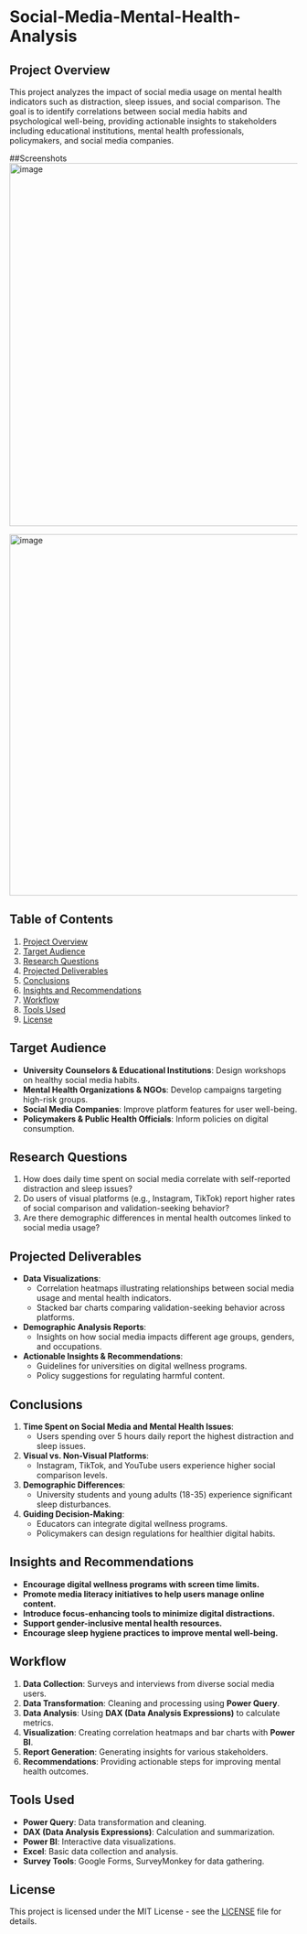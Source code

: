 # Social-Media-Mental-Health-Analysis

## Project Overview

This project analyzes the impact of social media usage on mental health indicators such as distraction, sleep issues, and social comparison. The goal is to identify correlations between social media habits and psychological well-being, providing actionable insights to stakeholders including educational institutions, mental health professionals, policymakers, and social media companies.

##Screenshots
<img width="635" alt="image" src="https://github.com/user-attachments/assets/980d5a58-71db-46ad-8d03-a4ddb3c2670b" />

<img width="632" alt="image" src="https://github.com/user-attachments/assets/90530f64-5e6b-4120-9d1c-c2a20dd31c87" />


## Table of Contents

1. [Project Overview](#project-overview)
2. [Target Audience](#target-audience)
3. [Research Questions](#research-questions)
4. [Projected Deliverables](#projected-deliverables)
5. [Conclusions](#conclusions)
6. [Insights and Recommendations](#insights-and-recommendations)
7. [Workflow](#workflow)
8. [Tools Used](#tools-used)
9. [License](#license)

## Target Audience

- **University Counselors & Educational Institutions**: Design workshops on healthy social media habits.
- **Mental Health Organizations & NGOs**: Develop campaigns targeting high-risk groups.
- **Social Media Companies**: Improve platform features for user well-being.
- **Policymakers & Public Health Officials**: Inform policies on digital consumption.

## Research Questions

1. How does daily time spent on social media correlate with self-reported distraction and sleep issues?
2. Do users of visual platforms (e.g., Instagram, TikTok) report higher rates of social comparison and validation-seeking behavior?
3. Are there demographic differences in mental health outcomes linked to social media usage?

## Projected Deliverables

- **Data Visualizations**:
  - Correlation heatmaps illustrating relationships between social media usage and mental health indicators.
  - Stacked bar charts comparing validation-seeking behavior across platforms.
- **Demographic Analysis Reports**:
  - Insights on how social media impacts different age groups, genders, and occupations.
- **Actionable Insights & Recommendations**:
  - Guidelines for universities on digital wellness programs.
  - Policy suggestions for regulating harmful content.

## Conclusions

1. **Time Spent on Social Media and Mental Health Issues**:
   - Users spending over 5 hours daily report the highest distraction and sleep issues.
2. **Visual vs. Non-Visual Platforms**:
   - Instagram, TikTok, and YouTube users experience higher social comparison levels.
3. **Demographic Differences**:
   - University students and young adults (18-35) experience significant sleep disturbances.
4. **Guiding Decision-Making**:
   - Educators can integrate digital wellness programs.
   - Policymakers can design regulations for healthier digital habits.

## Insights and Recommendations

- **Encourage digital wellness programs with screen time limits.**
- **Promote media literacy initiatives to help users manage online content.**
- **Introduce focus-enhancing tools to minimize digital distractions.**
- **Support gender-inclusive mental health resources.**
- **Encourage sleep hygiene practices to improve mental well-being.**

## Workflow

1. **Data Collection**: Surveys and interviews from diverse social media users.
2. **Data Transformation**: Cleaning and processing using **Power Query**.
3. **Data Analysis**: Using **DAX (Data Analysis Expressions)** to calculate metrics.
4. **Visualization**: Creating correlation heatmaps and bar charts with **Power BI**.
5. **Report Generation**: Generating insights for various stakeholders.
6. **Recommendations**: Providing actionable steps for improving mental health outcomes.

## Tools Used

- **Power Query**: Data transformation and cleaning.
- **DAX (Data Analysis Expressions)**: Calculation and summarization.
- **Power BI**: Interactive data visualizations.
- **Excel**: Basic data collection and analysis.
- **Survey Tools**: Google Forms, SurveyMonkey for data gathering.

## License

This project is licensed under the MIT License - see the [LICENSE](LICENSE) file for details.

